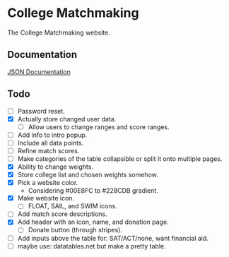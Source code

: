 # College Matchmaking
The College Matchmaking website.
## Documentation
[JSON Documentation](https://docs.google.com/document/d/1eRywNeOZg6bmokPfr1w0Q88CdCXvMOuLnuUajdLSmAc/edit?usp=sharing)
## Todo
- [ ] Password reset.
- [x] Actually store changed user data.
  - [ ] Allow users to change ranges and score ranges.
- [ ] Add info to intro popup.
- [ ] Include all data points.
- [ ] Refine match scores.
- [ ] Make categories of the table collapsible or split it onto multiple pages.
- [x] Ability to change weights.
- [x] Store college list and chosen weights somehow.
- [x] Pick a website color.
  - Considering #00E8FC to #228CDB gradient.
- [x] Make website icon.
  - [ ] FLOAT, SAIL, and SWIM icons.
- [ ] Add match score descriptions.
- [x] Add header with an icon, name, and donation page.
  - [ ] Donate button (through stripes).
- [ ] Add inputs above the table for: SAT/ACT/none, want financial aid.
- [ ] maybe use: datatables.net but make a pretty table.
